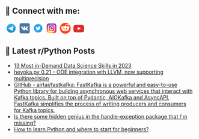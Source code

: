 ## 🔎 Connect with me:
[<img src="https://github.com/bullbesh/bullbesh/blob/main/images/Telegram.png" width="32" height="32" />](https://t.me/bullbesh)
[<img src="https://github.com/bullbesh/bullbesh/blob/main/images/VK.png" width="32" height="32" />](https://vk.com/bullbesh)
[<img src="https://github.com/bullbesh/bullbesh/blob/main/images/Twitter.png" width="32" height="32" />](https://twitter.com/bullbesh1)
[<img src="https://github.com/bullbesh/bullbesh/blob/main/images/Instagram.png" width="32" height="32" />](https://www.instagram.com/bullbesh)
[<img src="https://github.com/bullbesh/bullbesh/blob/main/images/Reddit.png" width="32" height="32" />](https://www.reddit.com/user/bullbesh)
[<img src="https://github.com/bullbesh/bullbesh/blob/main/images/YouTube.png" width="32" height="32" />](https://www.youtube.com/channel/UCtfjRs6uzgq5mfm8S06WTcg)

## 📕 Latest r/Python Posts
<!-- BLOG-POST-LIST:START -->
- [13 Most in-Demand Data Science Skills in 2023](https://www.reddit.com/r/Python/comments/11njvg0/13_most_indemand_data_science_skills_in_2023/)
- [heyoka.py 0.21 - ODE integration wth LLVM, now supporting multiprecision](https://www.reddit.com/r/Python/comments/11nj2g0/heyokapy_021_ode_integration_wth_llvm_now/)
- [GitHub - airtai/fastkafka: FastKafka is a powerful and easy-to-use Python library for building asynchronous web services that interact with Kafka topics. Built on top of Pydantic, AIOKafka and AsyncAPI, FastKafka simplifies the process of writing producers and consumers for Kafka topics.](https://www.reddit.com/r/Python/comments/11niru2/github_airtaifastkafka_fastkafka_is_a_powerful/)
- [Is there some hidden genius in the handle-exception package that I&#39;m missing?](https://www.reddit.com/r/Python/comments/11niekp/is_there_some_hidden_genius_in_the/)
- [How to learn Python and where to start for beginners?](https://www.reddit.com/r/Python/comments/11ne8fh/how_to_learn_python_and_where_to_start_for/)
<!-- BLOG-POST-LIST:END -->

